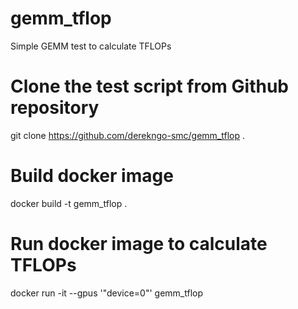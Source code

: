 # gemm_tflop
Simple GEMM test to calculate TFLOPs

# Clone the test script from Github repository
git clone https://github.com/derekngo-smc/gemm_tflop .

# Build docker image
docker build -t gemm_tflop .

# Run docker image to calculate TFLOPs
docker run -it --gpus '"device=0"' gemm_tflop
